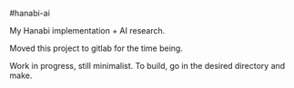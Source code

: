 #hanabi-ai

My Hanabi implementation + AI research.

Moved this project to gitlab for the time being.

Work in progress, still minimalist. To build, go in the desired directory and make.

